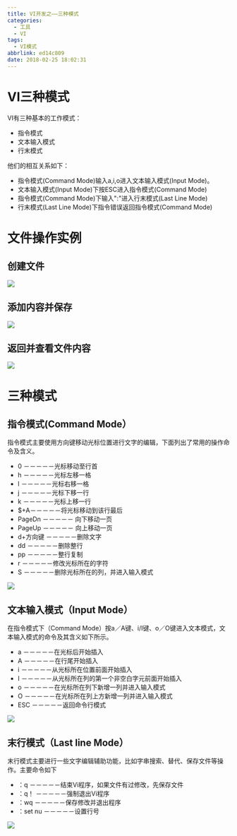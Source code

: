 ```yaml
---
title: VI开发之——三种模式
categories:
  - 工具
  - VI
tags:
  - VI模式
abbrlink: ed14c809
date: 2018-02-25 18:02:31
---
```

# VI三种模式
VI有三种基本的工作模式：  

- 指令模式
- 文本输入模式
- 行末模式

他们的相互关系如下：  

- 指令模式(Command Mode)输入a,i,o进入文本输入模式(Input Mode)。
- 文本输入模式(Input Mode)下按ESC进入指令模式(Command Mode)  
- 指令模式(Command Mode)下输入":"进入行末模式(Last Line Mode) 
- 行末模式(Last Line Mode)下指令错误返回指令模式(Command Mode)  

<!--more-->  
# 文件操作实例
## 创建文件
![][0]
## 添加内容并保存
![][1]
## 返回并查看文件内容
![][2]
# 三种模式

## 指令模式(Command Mode）

指令模式主要使用方向键移动光标位置进行文字的编辑，下面列出了常用的操作命令及含义。  

- 0  －－－－－光标移动至行首
- h  －－－－－光标左移一格
- l  －－－－－光标右移一格
- j  －－－－－光标下移一行
- k  －－－－－光标上移一行
- $+A－－－－－将光标移动到该行最后
- PageDn －－－－－ 向下移动一页
- PageUp －－－－－ 向上移动一页
- d+方向键 －－－－－删除文字
- dd －－－－－删除整行
- pp －－－－－整行复制
- r  －－－－－修改光标所在的字符
- S  －－－－－删除光标所在的列，并进入输入模式

![][3]
## 文本输入模式（Input Mode）
在指令模式下（Command Mode）按a／A键、i/I键、o／O键进入文本模式，文本输入模式的命令及其含义如下所示。  

- a －－－－－在光标后开始插入
- A －－－－－在行尾开始插入
- i －－－－－从光标所在位置前面开始插入
- I －－－－－从光标所在列的第一个非空白字元前面开始插入
- o －－－－－在光标所在列下新增一列并进入输入模式
- O －－－－－在光标所在列上方新增一列并进入输入模式
- ESC －－－－－返回命令行模式

![][4]
## 末行模式（Last line Mode）
末行模式主要进行一些文字编辑辅助功能，比如字串搜索、替代、保存文件等操作。主要命令如下  

- ：q －－－－－结束Vi程序，如果文件有过修改，先保存文件
- ：q！ －－－－－强制退出Vi程序
- ：wq  －－－－－保存修改并退出程序
- ：set nu －－－－－设置行号

![][6]


[0]: https://cdn.jsdelivr.net/gh/pgzxc/CDN/blog-image/vi-touch-file.png
[1]: https://cdn.jsdelivr.net/gh/pgzxc/CDN/blog-image/vi-file-save.png
[2]: https://cdn.jsdelivr.net/gh/pgzxc/CDN/blog-image/vi-file-read.png
[3]: https://cdn.jsdelivr.net/gh/pgzxc/CDN/blog-image/vi-order-mode.png
[4]: https://cdn.jsdelivr.net/gh/pgzxc/CDN/blog-image/vi-add-mode.png
[5]: https://cdn.jsdelivr.net/gh/pgzxc/CDN/blog-image/vi-see-mode.png
[6]: https://cdn.jsdelivr.net/gh/pgzxc/CDN/blog-image/vi-hangmo-mode.png